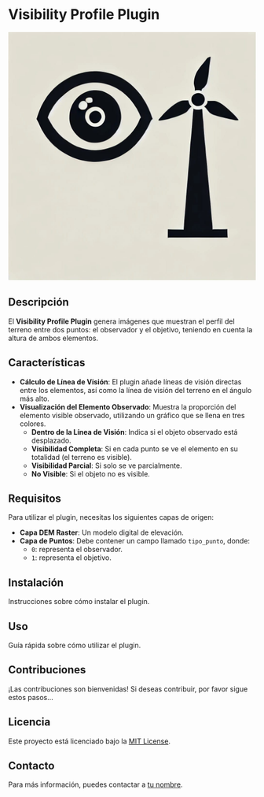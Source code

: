 # Visibility Profile Plugin

![Plugin Logo](./logo.png) 

## Descripción

El **Visibility Profile Plugin** genera imágenes que muestran el perfil del terreno entre dos puntos: el observador y el objetivo, teniendo en cuenta la altura de ambos elementos.

## Características

- **Cálculo de Línea de Visión**: El plugin añade líneas de visión directas entre los elementos, así como la línea de visión del terreno en el ángulo más alto.
- **Visualización del Elemento Observado**: Muestra la proporción del elemento visible observado, utilizando un gráfico que se llena en tres colores.
  - **Dentro de la Línea de Visión**: Indica si el objeto observado está desplazado.
  - **Visibilidad Completa**: Si en cada punto se ve el elemento en su totalidad (el terreno es visible).
  - **Visibilidad Parcial**: Si solo se ve parcialmente.
  - **No Visible**: Si el objeto no es visible.

## Requisitos

Para utilizar el plugin, necesitas los siguientes capas de origen:

- **Capa DEM Raster**: Un modelo digital de elevación.
- **Capa de Puntos**: Debe contener un campo llamado `tipo_punto`, donde:
  - `0`: representa el observador.
  - `1`: representa el objetivo.

## Instalación

Instrucciones sobre cómo instalar el plugin.

## Uso

Guía rápida sobre cómo utilizar el plugin.

## Contribuciones

¡Las contribuciones son bienvenidas! Si deseas contribuir, por favor sigue estos pasos...

## Licencia

Este proyecto está licenciado bajo la [MIT License](LICENSE).

## Contacto

Para más información, puedes contactar a [tu nombre](mailto:tu-email@example.com).
